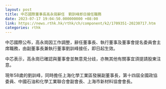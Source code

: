 ```yaml
---
layout: post
title: 中芯國際董事長高永崗辭任　劉訓峰即日接任職務
date: 2023-07-17 19:04:50.000000000 +08:00
link: https://news.rthk.hk/rthk/ch/component/k2/1709351-20230717.htm
categories: rthk
---
```


中芯國際公布，高永崗因工作調整，辭任董事長、執行董事及董事會提名委員會主席職務，由副董事長兼執行董事劉訓峰接任，即日起生效。

中芯表示，高永崗已確認與董事會並無意見分歧，亦無其他有關事宜須提請股東注意。

現年58歲的劉訓峰，同時擔任上海化學工業區發展副董事長，第十四屆全國政協委員、中國石油和化學工業聯合會副會長、上海市新材料協會會長。
